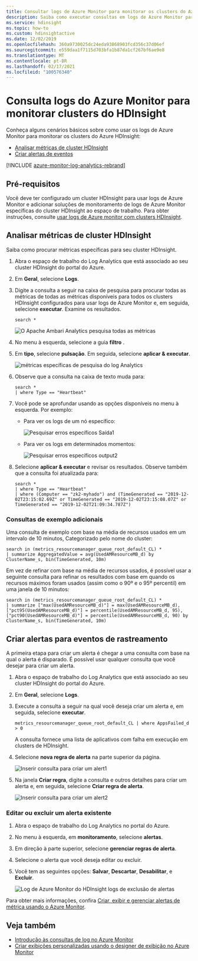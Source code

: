 ```yaml
---
title: Consultar logs de Azure Monitor para monitorar os clusters do Azure HDInsight
description: Saiba como executar consultas em logs de Azure Monitor para monitorar trabalhos em execução em um cluster HDInsight.
ms.service: hdinsight
ms.topic: how-to
ms.custom: hdinsightactive
ms.date: 12/02/2019
ms.openlocfilehash: 360a9730025dc24eda93868903fcd356c37d06ef
ms.sourcegitcommit: e559daa1f7115d703bfa1b87da1cf267bf6ae9e8
ms.translationtype: MT
ms.contentlocale: pt-BR
ms.lasthandoff: 02/17/2021
ms.locfileid: "100576340"
---
```

# <a name="query-azure-monitor-logs-to-monitor-hdinsight-clusters"></a>Consulta logs do Azure Monitor para monitorar clusters do HDInsight

Conheça alguns cenários básicos sobre como usar os logs de Azure Monitor para monitorar os clusters do Azure HDInsight:

* [Analisar métricas de cluster HDInsight](#analyze-hdinsight-cluster-metrics)
* [Criar alertas de eventos](#create-alerts-for-tracking-events)

[!INCLUDE [azure-monitor-log-analytics-rebrand](../../includes/azure-monitor-log-analytics-rebrand.md)]

## <a name="prerequisites"></a>Pré-requisitos

Você deve ter configurado um cluster HDInsight para usar logs de Azure Monitor e adicionar soluções de monitoramento de logs de Azure Monitor específicas do cluster HDInsight ao espaço de trabalho. Para obter instruções, consulte [usar logs de Azure monitor com clusters HDInsight](hdinsight-hadoop-oms-log-analytics-tutorial.md).

## <a name="analyze-hdinsight-cluster-metrics"></a>Analisar métricas de cluster HDInsight

Saiba como procurar métricas específicas para seu cluster HDInsight.

1. Abra o espaço de trabalho do Log Analytics que está associado ao seu cluster HDInsight do portal do Azure.
1. Em **Geral**, selecione **Logs**.
1. Digite a consulta a seguir na caixa de pesquisa para procurar todas as métricas de todas as métricas disponíveis para todos os clusters HDInsight configurados para usar logs de Azure Monitor e, em seguida, selecione **executar**. Examine os resultados.

    ```kusto
    search *
    ```

    ![O Apache Ambari Analytics pesquisa todas as métricas](./media/hdinsight-hadoop-oms-log-analytics-use-queries/hdinsight-log-analytics-search-all-metrics.png "Pesquisar todas as métricas")

1. No menu à esquerda, selecione a guia **filtro** .

1. Em **tipo**, selecione **pulsação**. Em seguida, selecione **aplicar & executar**.

    ![métricas específicas de pesquisa do log Analytics](./media/hdinsight-hadoop-oms-log-analytics-use-queries/hdinsight-log-analytics-search-specific-metrics.png "Pesquisar métricas específicas")

1. Observe que a consulta na caixa de texto muda para:

    ```kusto
    search *
    | where Type == "Heartbeat"
    ```

1. Você pode se aprofundar usando as opções disponíveis no menu à esquerda. Por exemplo: 

    - Para ver os logs de um nó específico:

        ![Pesquisar erros específicos Saída1](./media/hdinsight-hadoop-oms-log-analytics-use-queries/log-analytics-specific-node.png "Pesquisar erros específicos Saída1")

    - Para ver os logs em determinados momentos:

        ![Pesquisar erros específicos output2](./media/hdinsight-hadoop-oms-log-analytics-use-queries/log-analytics-specific-time.png "Pesquisar erros específicos output2")

1. Selecione **aplicar & executar** e revisar os resultados. Observe também que a consulta foi atualizada para:

    ```kusto
    search *
    | where Type == "Heartbeat"
    | where (Computer == "zk2-myhado") and (TimeGenerated == "2019-12-02T23:15:02.69Z" or TimeGenerated == "2019-12-02T23:15:08.07Z" or TimeGenerated == "2019-12-02T21:09:34.787Z")
    ```

### <a name="additional-sample-queries"></a>Consultas de exemplo adicionais

Uma consulta de exemplo com base na média de recursos usados em um intervalo de 10 minutos, Categorizado pelo nome do cluster:

```kusto
search in (metrics_resourcemanager_queue_root_default_CL) * 
| summarize AggregatedValue = avg(UsedAMResourceMB_d) by ClusterName_s, bin(TimeGenerated, 10m)
```

Em vez de refinar com base na média de recursos usados, é possível usar a seguinte consulta para refinar os resultados com base em quando os recursos máximos foram usados (assim como o 90º e o 95º percentil) em uma janela de 10 minutos:

```kusto
search in (metrics_resourcemanager_queue_root_default_CL) * 
| summarize ["max(UsedAMResourceMB_d)"] = max(UsedAMResourceMB_d), ["pct95(UsedAMResourceMB_d)"] = percentile(UsedAMResourceMB_d, 95), ["pct90(UsedAMResourceMB_d)"] = percentile(UsedAMResourceMB_d, 90) by ClusterName_s, bin(TimeGenerated, 10m)
```

## <a name="create-alerts-for-tracking-events"></a>Criar alertas para eventos de rastreamento

A primeira etapa para criar um alerta é chegar a uma consulta com base na qual o alerta é disparado. É possível usar qualquer consulta que você desejar para criar um alerta.

1. Abra o espaço de trabalho do Log Analytics que está associado ao seu cluster HDInsight do portal do Azure.
1. Em **Geral**, selecione **Logs**.
1. Execute a consulta a seguir na qual você deseja criar um alerta e, em seguida, selecione **executar**.

    ```kusto
    metrics_resourcemanager_queue_root_default_CL | where AppsFailed_d > 0
    ```

    A consulta fornece uma lista de aplicativos com falha em execução em clusters de HDInsight.

1. Selecione **nova regra de alerta** na parte superior da página.

    ![Inserir consulta para criar um alert1](./media/hdinsight-hadoop-oms-log-analytics-use-queries/hdinsight-log-analytics-create-alert-query.png "Inserir consulta para criar um alert1")

1. Na janela **Criar regra**, digite a consulta e outros detalhes para criar um alerta e, em seguida, selecione **Criar regra de alerta**.

    ![Inserir consulta para criar um alert2](./media/hdinsight-hadoop-oms-log-analytics-use-queries/hdinsight-log-analytics-create-alert.png "Inserir consulta para criar um alert2")

### <a name="edit-or-delete-an-existing-alert"></a>Editar ou excluir um alerta existente

1. Abra o espaço de trabalho do Log Analytics no portal do Azure.

1. No menu à esquerda, em **monitoramento**, selecione **alertas**.

1. Em direção à parte superior, selecione **gerenciar regras de alerta**.

1. Selecione o alerta que você deseja editar ou excluir.

1. Você tem as seguintes opções: **Salvar**, **Descartar**, **Desabilitar**, e **Excluir**.

    ![Log de Azure Monitor do HDInsight logs de exclusão de alertas](media/hdinsight-hadoop-oms-log-analytics-use-queries/hdinsight-log-analytics-edit-alert.png)

Para obter mais informações, confira [Criar, exibir e gerenciar alertas de métrica usando o Azure Monitor](../azure-monitor/alerts/alerts-metric.md).

## <a name="see-also"></a>Veja também

* [Introdução às consultas de log no Azure Monitor](../azure-monitor/logs/get-started-queries.md)
* [Criar exibições personalizadas usando o designer de exibição no Azure Monitor](../azure-monitor/visualize/view-designer.md)
